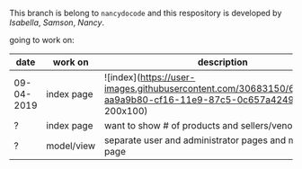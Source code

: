 This branch is belong to `nancydocode` and this respository is developed by _Isabella_, _Samson_, _Nancy_.
 
going to work on:

date       | work on    | description
-----------|------------|---------------
09-04-2019 | index page | ![index](https://user-images.githubusercontent.com/30683150/64276746-aa9a9b80-cf16-11e9-87c5-0c657a42497a.png = 200x100)
?          | index page | want to show # of products and sellers/venodrs
?          | model/view | separate user and administrator pages and make login page 
           
